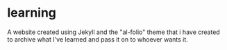 # learning
A website created using Jekyll and the "al-folio" theme that i have created to archive what I've learned and pass it on to whoever wants it.
